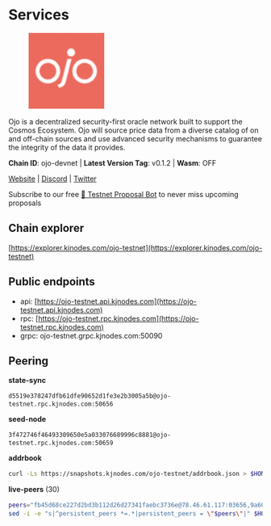 # Services

<figure><img src="https://raw.githubusercontent.com/kj89/cosmos-images/main/logos/ojo.png" width="150" alt=""><figcaption></figcaption></figure>

Ojo is a decentralized security-first oracle network built  to support the Cosmos Ecosystem. Ojo will source price data  from a diverse catalog of on and off-chain sources and use  advanced security mechanisms to guarantee the integrity of the data it provides.

**Chain ID**: ojo-devnet | **Latest Version Tag**: v0.1.2 | **Wasm**: OFF

[Website](https://ojo.network) | [Discord](https://discord.gg/fd8Yrex8nC) | [Twitter](https://twitter.com/ojo_network)



Subscribe to our free [🤖 Testnet Proposal Bot](https://t.me/kjnodes_testnet_proposal_bot) to never miss upcoming proposals


## Chain explorer
[https://explorer.kjnodes.com/ojo-testnet](https://explorer.kjnodes.com/ojo-testnet)

## Public endpoints

* api: [https://ojo-testnet.api.kjnodes.com](https://ojo-testnet.api.kjnodes.com)
* rpc: [https://ojo-testnet.rpc.kjnodes.com](https://ojo-testnet.rpc.kjnodes.com)
* grpc: ojo-testnet.grpc.kjnodes.com:50090

## Peering

**state-sync**

```text
d5519e378247dfb61dfe90652d1fe3e2b3005a5b@ojo-testnet.rpc.kjnodes.com:50656
```

**seed-node**

```text
3f472746f46493309650e5a033076689996c8881@ojo-testnet.rpc.kjnodes.com:50659
```

**addrbook**
```bash
curl -Ls https://snapshots.kjnodes.com/ojo-testnet/addrbook.json > $HOME/.ojo/config/addrbook.json
```

**live-peers** (30)
```bash
peers="fb45d68ce227d2bd3b112d26d27341faebc3736e@78.46.61.117:03656,9a60cf2bb51eed575d58170fcc55901fb99b40a0@194.163.148.202:50656,3c6384ae2a167912a5ace2f5f8e38afc559715f0@75.119.156.88:26656,39e879a31a54215882647fb7299464036e322f50@65.109.65.163:21656,d5519e378247dfb61dfe90652d1fe3e2b3005a5b@65.109.68.190:50656,d2489830a5e91ec214edfc54756512e4f89f2609@65.109.92.79:12656,c735f993287716ca1c358e9fe104dc570cf2ef3c@176.37.119.156:26694,5a53ebe6e029f8a26b1bc6dd8fe9a8efd57202f6@167.71.194.75:28656,446bf9b0ef6ea1b50c682f4f3427f46b9a70d5b3@65.109.116.204:21656,4e38368e64b1951439e7d6ac3387dae9dcfef120@94.130.16.254:60956,cf2de6fcee7dd1e7bbe3413e9c182481f49eede0@65.108.9.164:21656,9015c79a2ae5a0033f4ee9237a19ea67579e37f8@135.181.57.104:26656,5c2a752c9b1952dbed075c56c600c3a79b58c395@95.214.52.139:27226,239caa37cb0f131b01be8151631b649dc700cd97@95.217.200.36:46656,59954989ec7cb0c12ec55128d142db1a274b4465@135.181.221.186:26656,b33500a3aaeb7fa116bdbddbe9c91c3158f38f8d@128.199.18.172:26656,f12af93f4f59534a022192408c31fdd1d2f1bb0c@38.242.131.92:26656,98981d7eef057a01274473363addb7f0b17e06fa@84.21.171.25:26656,9ea0473b3684dbf1f2cf194f69f746566dab6760@78.46.99.50:22656,b133dde2713a216a017399920419fcb1e084cdb2@136.243.88.91:7330,11bb322f6396a1ca67717cf162385ed250503e28@154.12.253.123:36656,eddfe8bf3c478fdd0281808371f9d9d1a3d63308@157.90.208.222:60956,33d16e5cfd73bd8b600da03a0ac93f2a38691315@77.54.1.75:1202,f63f353c1e8b47b6fe1cbbda91b5a91673c155b3@89.163.132.156:36656,bfdeba21ca39394ab264fff9c16188b6ecdace6d@144.91.82.61:26656,1b5c5927e6e3685b3e9fc278ca4c9d7002d4cc10@65.21.134.250:17656,7186f24ace7f4f2606f56f750c2684d387dc39ac@65.108.231.124:12656,030c769628e3e56928f8fd143ce9bd9ce53dba34@31.220.85.212:46656,a876f7cda5f1ddd16aa271ec43cba750c0ba32c4@77.37.176.99:26656,ade4d8bc8cbe014af6ebdf3cb7b1e9ad36f412c0@176.9.82.221:21656"
sed -i -e "s|^persistent_peers *=.*|persistent_peers = \"$peers\"|" $HOME/.ojo/config/config.toml
```

